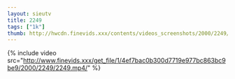 ```yaml
--- 
layout: sieutv
title: 2249
tags: ["1k"]
thumb: http://hwcdn.finevids.xxx/contents/videos_screenshots/2000/2249/preview.mp4.jpg
---
```

{% include video src="http://www.finevids.xxx/get_file/1/4ef7bac0b300d7719e977bc863bc9be9/2000/2249/2249.mp4/" %} 
